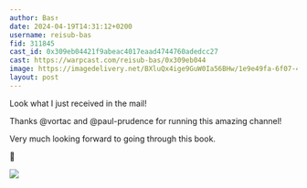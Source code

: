 ```yaml
---
author: Bas↑ 
date: 2024-04-19T14:31:12+0200
username: reisub-bas
fid: 311845
cast_id: 0x309eb04421f9abeac4017eaad4744760adedcc27
cast: https://warpcast.com/reisub-bas/0x309eb044
image: https://imagedelivery.net/BXluQx4ige9GuW0Ia56BHw/1e9e49fa-6f07-4307-0cdf-d4364848d000/original
layout: post
---
```

Look what I just received in the mail!  
  
Thanks @vortac and @paul-prudence for running this amazing channel!  
  
Very much looking forward to going through this book.   
  
💚  

![](https://imagedelivery.net/BXluQx4ige9GuW0Ia56BHw/1e9e49fa-6f07-4307-0cdf-d4364848d000/original)